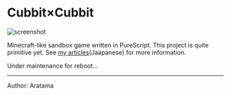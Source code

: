 
# Cubbit×Cubbit

![screenshot](https://rawgit.com/aratama/cubbit/master/res/screenshot/screenshot5.png)

Minecraft-like sandbox game written in PureScript. This project is quite primitive yet. See [my articles](http://qiita.com/hiruberuto/items/5321d8cebce7b87851f6)(Jaapanese) for more information.

Under maintenance for reboot...

<!--

## Demo

You can play the working demo at some one of following links if you are luckey. Google Chrome is most suitable but it is also available in other modern browsers include Mozilla Firefox and Microsoft Edge. Unfortunately, it doesn't work on Safari yet.

* [Playable Demo on GitHub Pages](https://aratama.github.io/cubbit/)
* [Playable Demo on RawGit](https://cdn.rawgit.com/aratama/cubbit/9e1f874869434c40e7853f2766c34221ae7cf26b/docs/index.html) (Faster than GitHub pages!)

W/A/S/D key to move the charactor. Right mouse drag or Q/E/R/F/T/G key to look  around. Space key to jump. To edit terrain blocks, press some button at the bottom of screen. Have fun!

-->

----

Author: Aratama